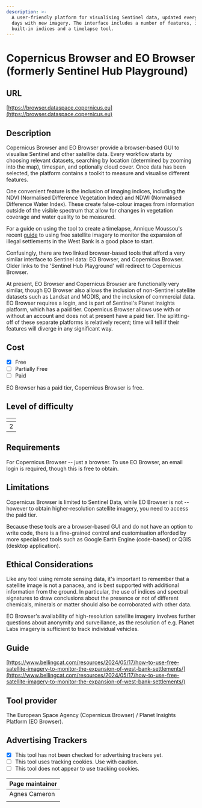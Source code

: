 ```yaml
---
description: >-
  A user-friendly platform for visualising Sentinel data, updated every 5-10
  days with new imagery. The interface includes a number of features, including
  built-in indices and a timelapse tool.
---
```


# Copernicus Browser and EO Browser (formerly Sentinel Hub Playground)

## URL

[https://browser.dataspace.copernicus.eu](https://browser.dataspace.copernicus.eu)

## Description

Copernicus Browser and EO Browser provide a browser-based GUI to visualise Sentinel and other satellite data. Every workflow starts by choosing relevant datasets, searching by location (determined by zooming into the map), timespan, and optionally cloud cover. Once data has been selected, the platform contains a toolkit to measure and visualise different features.

One convenient feature is the inclusion of imaging indices, including the NDVI (Normalised Difference Vegetation Index) and NDWI (Normalised Difference Water Index). These create false-colour images from information outside of the visible spectrum that allow for changes in vegetation coverage and water quality to be measured.

For a guide on using the tool to create a timelapse, Annique Moussou's recent [guide](https://www.bellingcat.com/resources/2024/05/17/how-to-use-free-satellite-imagery-to-monitor-the-expansion-of-west-bank-settlements/) to using free satellite imagery to monitor the expansion of illegal settlements in the West Bank is a good place to start.

Confusingly, there are two linked browser-based tools that afford a very similar interface to Sentinel data: EO Browser, and Copernicus Browser. Older links to the 'Sentinel Hub Playground' will redirect to Copernicus Browser.

At present, EO Browser and Copernicus Browser are functionally very similar, though EO Browser also allows the inclusion of non-Sentinel satellite datasets such as Landsat and MODIS, and the inclusion of commercial data. EO Browser requires a login, and is part of Sentinel's Planet Insights platform, which has a paid tier. Copernicus Browser allows use with or without an account and does not at present have a paid tier. The splitting-off of these separate platforms is relatively recent; time will tell if their features will diverge in any significant way.

## Cost

* [x] Free
* [ ] Partially Free
* [ ] Paid

EO Browser has a paid tier, Copernicus Browser is free.

## Level of difficulty

<table><thead><tr><th data-type="rating" data-max="5"></th></tr></thead><tbody><tr><td>2</td></tr></tbody></table>

## Requirements

For Copernicus Browser -- just a browser. To use EO Browser, an email login is required, though this is free to obtain.

## Limitations

Copernicus Browser is limited to Sentinel Data, while EO Browser is not -- however to obtain higher-resolution satellite imagery, you need to access the paid tier.&#x20;

Because these tools are a browser-based GUI and do not have an option to write code, there is a fine-grained control and customisation afforded by more specialised tools such as Google Earth Engine (code-based) or QGIS (desktop application).

## Ethical Considerations

Like any tool using remote sensing data, it's important to remember that a satellite image is not a panacea, and is best supported with additional information from the ground. In particular, the use of indices and spectral signatures to draw conclusions about the presence or not of different chemicals, minerals or matter should also be corroborated with other data.

EO Browser's availability of high-resolution satellite imagery involves further questions about anonymity and surveillance, as the resolution of e.g. Planet Labs imagery is sufficient to track individual vehicles.

## Guide

[https://www.bellingcat.com/resources/2024/05/17/how-to-use-free-satellite-imagery-to-monitor-the-expansion-of-west-bank-settlements/](https://www.bellingcat.com/resources/2024/05/17/how-to-use-free-satellite-imagery-to-monitor-the-expansion-of-west-bank-settlements/)

## Tool provider

The European Space Agency (Copernicus Browser) / Planet Insights Platform (EO Browser).

## Advertising Trackers

* [x] This tool has not been checked for advertising trackers yet.
* [ ] This tool uses tracking cookies. Use with caution.
* [ ] This tool does not appear to use tracking cookies.

| Page maintainer |
| --------------- |
| Agnes Cameron   |
|                 |
